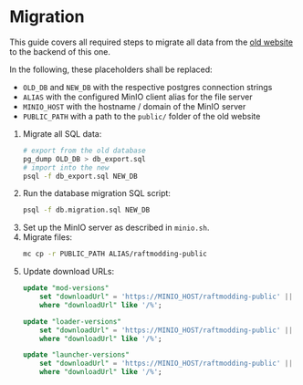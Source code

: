 # Migration
This guide covers all required steps to migrate all data from the
[old website](https://github.com/raftmodding/website) to the backend of this
one.

In the following, these placeholders shall be replaced:
* `OLD_DB` and `NEW_DB` with the respective postgres connection strings
* `ALIAS` with the configured MinIO client alias for the file server
* `MINIO_HOST` with the hostname / domain of the MinIO server
* `PUBLIC_PATH` with a path to the `public/` folder of the old website

1.  Migrate all SQL data:
    ```bash
    # export from the old database
    pg_dump OLD_DB > db_export.sql
    # import into the new
    psql -f db_export.sql NEW_DB
    ```
2.  Run the database migration SQL script:
    ```bash
    psql -f db.migration.sql NEW_DB
    ```
3.  Set up the MinIO server as described in `minio.sh`.
4.  Migrate files:
    ```bash
    mc cp -r PUBLIC_PATH ALIAS/raftmodding-public
    ```
5.  Update download URLs:
    ```sql
    update "mod-versions"
        set "downloadUrl" = 'https://MINIO_HOST/raftmodding-public' || "downloadUrl"
        where "downloadUrl" like '/%';

    update "loader-versions"
        set "downloadUrl" = 'https://MINIO_HOST/raftmodding-public' || "downloadUrl"
        where "downloadUrl" like '/%';

    update "launcher-versions"
        set "downloadUrl" = 'https://MINIO_HOST/raftmodding-public' || "downloadUrl"
        where "downloadUrl" like '/%';
    ```
